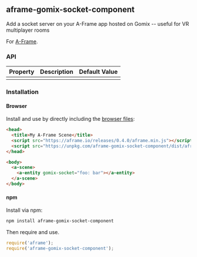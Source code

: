 ## aframe-gomix-socket-component

Add a socket server on your A-Frame app hosted on Gomix -- useful for VR multiplayer rooms

For [A-Frame](https://aframe.io).

### API

| Property | Description | Default Value |
| -------- | ----------- | ------------- |
|          |             |               |

### Installation

#### Browser

Install and use by directly including the [browser files](dist):

```html
<head>
  <title>My A-Frame Scene</title>
  <script src="https://aframe.io/releases/0.4.0/aframe.min.js"></script>
  <script src="https://unpkg.com/aframe-gomix-socket-component/dist/aframe-gomix-socket-component.min.js"></script>
</head>

<body>
  <a-scene>
    <a-entity gomix-socket="foo: bar"></a-entity>
  </a-scene>
</body>
```

<!-- If component is accepted to the Registry, uncomment this. -->
<!--
Or with [angle](https://npmjs.com/package/angle/), you can install the proper
version of the component straight into your HTML file, respective to your
version of A-Frame:

```sh
angle install aframe-gomix-socket-component
```
-->

#### npm

Install via npm:

```bash
npm install aframe-gomix-socket-component
```

Then require and use.

```js
require('aframe');
require('aframe-gomix-socket-component');
```
